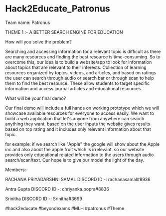 # Hack2Educate_Patronus

Team name: Patronus

THEME 1 :- A BETTER SEARCH ENGINE FOR EDUCATION

How will you solve the problem?

Searching and accessing information for a relevant topic is difficult as there are many resources and finding the best resource is time-consuming. So to overcome this, our idea is to build a website/app to look for information about topics that are relevant to their interests.
Collection of learning resources organized by topics, videos, and articles, and based on ratings the user can search through audio or search bar or through scan to help them to find the best resource. These allow students to target specific information and access journal articles and educational resources.

What will be your final demo? 

Our final demo will include a full hands on working prototype which we will showcase available resources for everyone to access easily. We want to build a web application that let's anyone from anywhere can search anything they want. based on the user inputs the website gives results based on top rating and it includes only relevant information about that topic.

for example: if we search like "Apple" the google will show about the Apple inc and also about the apple fruit which is irrelevant. so our website provides only educational related information to the users through audio search/scan/text.
Our hope is to give our model the light of the day.

Members:-

RACHANA PRIYADARSHNI SAMAL DISCORD ID -: rachanasamal#8936

Antra Gupta DISCORD ID -: chriyanka.popra#8836

Srinitha DISCORD ID -: Srinitha#3699

#hack2educate #beyondexams #MLH #patronus #Theme
